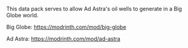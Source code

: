 This data pack serves to allow Ad Astra's oil wells to generate in a Big Globe world.

Big Globe: https://modrinth.com/mod/big-globe

Ad Astra: https://modrinth.com/mod/ad-astra
